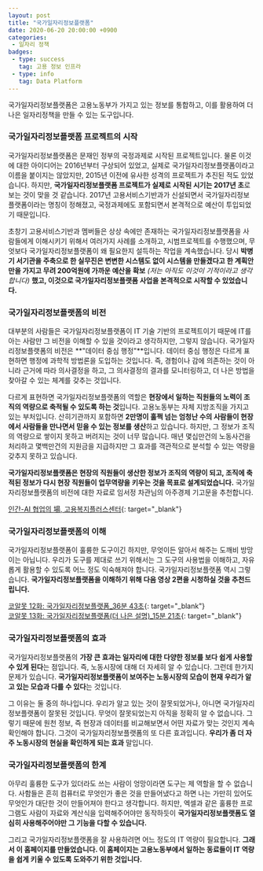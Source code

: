 ```yaml
---
layout: post
title: "국가일자리정보플랫폼"
date: 2020-06-20 20:00:00 +0900
categories: 
 - 일자리 정책
badges:
 - type: success
   tag: 고용 정보 인프라
 - type: info
   tag: Data Platform   
---
```


국가일자리정보플랫폼은 고용노동부가 가지고 있는 정보를 통합하고, 이를 활용하여 더 나은 일자리정책을 만들 수 있는 도구입니다.

<!--more-->

### **국가일자리정보플랫폼 프로젝트의 시작**

국가일자리정보플랫폼은 문재인 정부의 국정과제로 시작된 프로젝트입니다. 물론 이것에 대한 아이디어는 2016년부터 구상되어 있었고, 실제로 국가일자리정보플랫폼이라고 이름을 붙이지는 않았지만, 2015년 이전에 유사한 성격의 프로젝트가 추진된 적도 있었습니다. 하지만, **국가일자리정보플랫폼 프로젝트가 실제로 시작된 시기는 2017년 초**로 보는 것이 맞을 것 같습니다. 2017년 고용서비스기반과가 신설되면서 국가일자리정보플랫폼이라는 명칭이 정해졌고, 국정과제에도 포함되면서 본격적으로 예산이 투입되었기 때문입니다. 

초창기 고용서비스기반과 멤버들은 상상 속에만 존재하는 국가일자리정보플랫폼을 사람들에게 이해시키기 위해서 여러가지 사례를 소개하고, 시범프로젝트를 수행했으며, 무엇보다 국가일자리정보플랫폼이 왜 필요한지 설득하는 작업을 계속했습니다. 당시 **박병기 서기관을 주축으로 한 실무진은 변변한 시스템도 없이 시스템을 만들겠다고 한 계획안만을 가지고 무려 200억원에 가까운 예산을 확보** *(저는 아직도 이것이 기적이라고 생각합니다)* **했고, 이것으로 국가일자리정보플랫폼 사업을 본격적으로 시작할 수 있었습니다.**

### **국가일자리정보플랫폼의 비전**

대부분의 사람들은 국가일자리정보플랫폼이 IT 기술 기반의 프로젝트이기 때문에 IT를 아는 사람만 그 비전을 이해할 수 있을 것이라고 생각하지만, 그렇지 않습니다. 국가일자리정보플랫폼의 비전은 **"데이터 중심 행정"**입니다. 데이터 중심 행정은 다르게 표현하면 행정에 과학적 방법론을 도입하는 것입니다. 즉, 경험이나 감에 의존하는 것이 아니라 근거에 따라 의사결정을 하고, 그 의사결정의 결과를 모니터링하고, 더 나은 방법을 찾아갈 수 있는 체계를 갖추는 것입니다.

다르게 표현하면 국가일자리정보플랫폼의 역할은 **현장에서 일하는 직원들의 노력이 조직의 역량으로 축적될 수 있도록 하는 것**입니다. 고용노동부는 자체 지방조직을 가지고 있는 부처입니다. 산히기관까지 포함하면 **2만명이 훌쩍 넘는 엄청난 수의 사람들이 현장에서 사람들을 만나면서 믿을 수 있는 정보를 생산**하고 있습니다. 하지만, 그 정보가 조직의 역량으로 쌓이지 못하고 버려지는 것이 너무 많습니다. 매년 몇십만건의 노동사건을 처리하고 몇백만건의 지원금을 지급하지만 그 효과를 객관적으로 분석할 수 있는 역량을 갖추지 못하고 있습니다. 

**국가일자리정보플랫폼은 현장의 직원들이 생산한 정보가 조직의 역량이 되고, 조직에 축적된 정보가 다시 현장 직원들이 업무역량을 키우는 것을 목표로 설계되었습니다.** 국가일자리정보플랫폼의 비전에 대한 자료로 임서정 차관님의 아주경제 기고문을 추천합니다.

[인간-AI 협업의 場, 고용복지플러스센터](https://www.ajunews.com/view/20190328080745836){: target="_blank"}  

### **국가일자리정보플랫폼의 이해**

국가일자리정보플랫폼이 훌륭한 도구이긴 하지만, 무엇이든 알아서 해주는 도깨비 방망이는 아닙니다. 우리가 도구를 제대로 쓰기 위해서는 그 도구의 사용법을 이해하고, 자유롭게 활용할 수 있도록 어느 정도 익숙해져야 합니다. 국가일자리정보플랫폼 역시 그렇습니다. **국가일자리정보플랫폼을 이해하기 위해 다음 영상 2편을 시청하실 것을 추천드립니다.**

[코알못 12화: 국가일자리정보플랫폼_36분 43초](https://www.youtube.com/watch?v=9It60D7CcxI&t=2s){: target="_blank"}  
[코알못 13화: 국가일자리정보플랫폼(더 나은 설명)_15분 21초](https://www.youtube.com/watch?v=zwCyA-3gdXA&t=756s){: target="_blank"}

### **국가일자리정보플랫폼의 효과**

국가일자리정보플랫폼의 **가장 큰 효과는 일자리에 대한 다양한 정보를 보다 쉽게 사용할 수 있게 된다**는 점입니다. 즉, 노동시장에 대해 더 자세히 알 수 있습니다. 그런데 한가지 문제가 있습니다. **국가일자리정보플랫폼이 보여주는 노동시장의 모습이 현재 우리가 알고 있는 모습과 다를 수 있다**는 것입니다.

그 이유는 둘 중의 하나입니다. 우리가 알고 있는 것이 잘못되었거나, 아니면 국가일자리정보플랫폼이 잘못된 것입니다. 무엇이 잘못되었는지 아직을 정확히 알 수 없습니다. 그렇기 때문에 원천 정보, 즉 현장과 데이터를 비교해보면서 어떤 자료가 맞는 것인지 계속 확인해야 합니다. 그것이 국가일자리정보플랫폼의 또 다른 효과입니다. **우리가 좀 더 자주 노동시장의 현실을 확인하게 되는 효과** 말입니다.

### **국가일자리정보플랫폼의 한계**

아무리 훌륭한 도구가 있더라도 쓰는 사람이 엉망이라면 도구는 제 역할을 할 수 없습니다. 사함들은 흔히 컴퓨터로 무엇인가 좋은 것을 만들어냈다고 하면 나는 가만히 있어도 무엇인가 대단한 것이 만들어져야 한다고 생각합니다. 하지만, 엑셀과 같은 훌륭한 프로그램도 사람이 자료와 계산식을 입력해주어야만 동작하듯이 **국가일자리정보플랫폼도 열심히 사용해주어야만 그 기능을 다할 수 있습니다.** 

그리고 국가일자리정보플랫폼을 잘 사용하려면 어느 정도의 IT 역량이 필요합니다. **그래서 이 홈페이지를 만들었습니다. 이 홈페이지는 고용노동부에서 일하는 동료들이 IT 역량을 쉽게 키울 수 있도록 도와주기 위한 것입니다.**